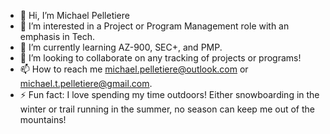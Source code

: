 - 👋 Hi, I’m Michael Pelletiere
- 👀 I’m interested in a Project or Program Management role with an emphasis in Tech.
- 🌱 I’m currently learning AZ-900, SEC+, and PMP.
- 💞️ I’m looking to collaborate on any tracking of projects or programs!
- 📫 How to reach me michael.pelletiere@outlook.com or michael.t.pelletiere@gmail.com.
- ⚡ Fun fact: I love spending my time outdoors! Either snowboarding in the winter or trail running in the summer, no season can keep me out of the mountains!

<!---
michaelpelletiere/michaelpelletiere is a ✨ special ✨ repository because its `README.md` (this file) appears on your GitHub profile.
You can click the Preview link to take a look at your changes.
--->
